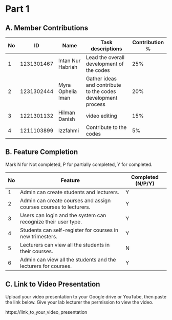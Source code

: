 # Part 1

## A. Member Contributions

No | ID         | Name              | Task descriptions                                          | Contribution %
-- | ---------- | ------------------| -----------------                                          | --------------
1  |1231301467  |Intan Nur Habriah  |Lead the overall development of the codes                   |25%
2  |1231302444  |Myra Ophelia Iman  |Gather ideas and contribute to the codes development process|20%                 
3  |1221301132  |Hilman Danish      |video editing                                               |15%
4  |1211103899  |Izzfahmi           |Contribute to the codes                                     |5%


## B. Feature Completion

Mark N for Not completed, P for partially completed, Y for completed. 

No | Feature                                                                         | Completed (N/P/Y)
-- | ------------------------------------------------------------------------------- | ---------------
1  | Admin can create students and lecturers.                                        |Y
2  | Admin can create courses and assign courses courses to lecturers.               |Y
3  | Users can login and the system can recognize their user type.                   |Y
4  | Students can self-register for courses in new trimesters.                       |Y
5  | Lecturers can view all the students in their courses.                           |N
6  | Admin can view all the students and the lecturers for courses.                  |Y


## C. Link to Video Presentation

Upload your video presentation to your Google drive or YouTube, then paste the link below. Give your lab lecturer the permission to view the video.

https://link_to_your_video_presentation

